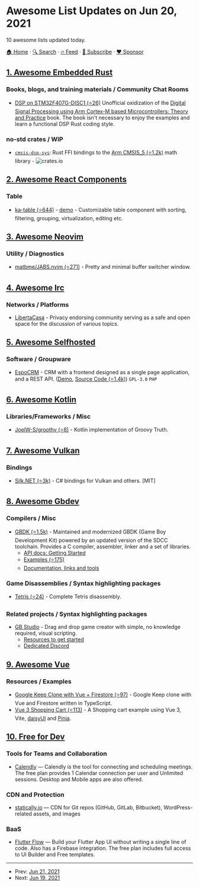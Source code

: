 # Awesome List Updates on Jun 20, 2021

10 awesome lists updated today.

[🏠 Home](/README.md) · [🔍 Search](https://www.trackawesomelist.com/search/) · [🔥 Feed](https://www.trackawesomelist.com/rss.xml) · [📮 Subscribe](https://trackawesomelist.us17.list-manage.com/subscribe?u=d2f0117aa829c83a63ec63c2f&id=36a103854c) · [❤️  Sponsor](https://github.com/sponsors/theowenyoung)



## [1. Awesome Embedded Rust](/content/rust-embedded/awesome-embedded-rust/README.md)

### Books, blogs, and training materials / Community Chat Rooms

*   [DSP on STM32F407G-DISC1 (⭐26)](https://github.com/jacobrosenthal/dsp-discoveryf4-rust/) Unofficial oxidization of the [Digital Signal Processing using Arm Cortex-M based Microcontrollers: Theory and Practice](https://www.amazon.com/Digital-Signal-Processing-Cortex-M-Microcontrollers/dp/1911531166) book. The book isn't necessary to enjoy the examples and learn a functional DSP Rust coding style.

### no-std crates / WIP

*   [`cmsis-dsp-sys`](https://github.com/jacobrosenthal/cmsis-dsp-sys): Rust FFI bindings to the [Arm CMSIS\_5 (⭐1.2k)](https://github.com/ARM-software/CMSIS_5) math library - ![crates.io](https://img.shields.io/crates/v/cmsis-dsp-sys.svg)

## [2. Awesome React Components](/content/brillout/awesome-react-components/README.md)

### Table

*   [ka-table (⭐644)](https://github.com/komarovalexander/ka-table) - [demo](https://komarovalexander.github.io/ka-table/#/overview) - Customizable table component with sorting, filtering, grouping, virtualization, editing etc.

## [3. Awesome Neovim](/content/rockerBOO/awesome-neovim/README.md)

### Utility / Diagnostics

*   [matbme/JABS.nvim (⭐271)](https://github.com/matbme/JABS.nvim) - Pretty and minimal buffer switcher window.

## [4. Awesome Irc](/content/davisonio/awesome-irc/README.md)

### Networks / Platforms

*   [LibertaCasa](https://liberta.casa) - Privacy endorsing community serving as a safe and open space for the discussion of various topics.

## [5. Awesome Selfhosted](/content/awesome-selfhosted/awesome-selfhosted/README.md)

### Software / Groupware

*   [EspoCRM](https://www.espocrm.com/) - CRM with a frontend designed as a single page application, and a REST API. ([Demo](https://demo.espocrm.com/), [Source Code (⭐1.4k)](https://github.com/espocrm/espocrm)) `GPL-3.0` `PHP`

## [6. Awesome Kotlin](/content/KotlinBy/awesome-kotlin/README.md)

### Libraries/Frameworks / Misc

*   [JoelW-S/groothy (⭐8)](https://github.com/JoelW-S/groothy) - Kotlin implementation of Groovy Truth.

## [7. Awesome Vulkan](/content/vinjn/awesome-vulkan/README.md)

### Bindings

*   [Silk.NET (⭐3k)](https://github.com/dotnet/Silk.NET) - C# bindings for Vulkan and others. \[MIT]

## [8. Awesome Gbdev](/content/gbdev/awesome-gbdev/README.md)

### Compilers / Misc

*   [GBDK (⭐1.5k)](https://github.com/gbdk-2020/gbdk-2020/) - Maintained and modernized GBDK (Game Boy Development Kit) powered by an updated version of the SDCC toolchain. Provides a C compiler, assembler, linker and a set of libraries.
    *   [API docs: Getting Started](https://gbdk-2020.github.io/gbdk-2020/docs/api/docs_getting_started.html)
    *   [Examples (⭐175)](https://github.com/mrombout/gbdk_playground)
    *   [Documentation, links and tools](https://gbdk-2020.github.io/gbdk-2020/docs/api/docs_links_and_tools.html)

### Game Disassemblies / Syntax highlighting packages

*   [Tetris (⭐24)](https://github.com/vinheim3/tetris-gb-disasm) - Complete Tetris disassembly.

### Related projects / Syntax highlighting packages

*   [GB Studio](https://www.gbstudio.dev/) - Drag and drop game creator with simple, no knowledge required, visual scripting.
    *   [Resources to get started](https://gbstudiocentral.com/resources/)
    *   [Dedicated Discord](https://discord.gg/knRryZWGcm)

## [9. Awesome Vue](/content/vuejs/awesome-vue/README.md)

### Resources / Examples

*   [Google Keep Clone with Vue + Firestore (⭐97)](https://github.com/wobsoriano/vue-keep) - Google Keep clone with Vue and Firestore written in TypeScript.
*   [Vue 3 Shopping Cart (⭐113)](https://github.com/wobsoriano/vue-cart) - A Shopping cart example using Vue 3, Vite, [daisyUI](https://daisyui.com/) and [Pinia](https://pinia.esm.dev/).

## [10. Free for Dev](/content/ripienaar/free-for-dev/README.md)

### Tools for Teams and Collaboration

*   [Calendly](https://calendly.com) — Calendly is the tool for connecting and scheduling meetings. The free plan provides 1 Calendar connection per user and Unlimited sessions. Desktop and Mobile apps are also offered.

### CDN and Protection

*   [statically.io](https://statically.io/) — CDN for Git repos (GitHub, GitLab, Bitbucket), WordPress-related assets, and images

### BaaS

*   [Flutter Flow](https://flutterflow.io) — Build your Flutter App UI without writing a single line of code. Also has a Firebase integration. The free plan includes full access to UI Builder and Free templates.

---

- Prev: [Jun 21, 2021](/content/2021/06/21/README.md)
- Next: [Jun 19, 2021](/content/2021/06/19/README.md)